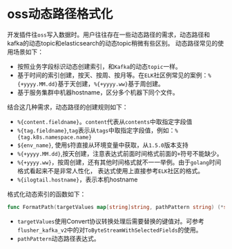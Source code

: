 
# oss动态路径格式化

开发插件往`oss`写入数据时。用户往往存在一些动态路径的需求，动态路径和kafka的动态topic和elasticsearch的动态topic稍微有些区别。
动态路径常见的使用场景如下：
- 按照业务字段标识动态创建索引，和`Kafka`的动态`topic`一样。
- 基于时间的索引创建，按天、按周、按月等。在`ELK`社区例常见的案例：`%{+yyyy.MM.dd}`基于天创建，`%{+yyyy.ww}`基于周创建。
- 基于服务集群中机器hostname，区分多个机器下同个文件。

结合这几种需求，动态路径的创建规则如下：

- `%{content.fieldname}`。`content`代表从`contents`中取指定字段值
- `%{tag.fieldname}`,`tag`表示从`tags`中取指定字段值，例如：`%{tag.k8s.namespace.name}`
- `${env_name}`, 使用`$`符直接从环境变量中获取，从`1.5.0`版本支持
- `%{+yyyy.MM.dd}`,按天创建，注意表达式前面时间格式前面的`+`符号不能缺少。
- `%{+yyyy.ww}`，按周创建，还有其他时间格式就不一一举例。由于`golang`时间格式看起来不是非常人性化， 表达式使用上直接参考`ELK`社区的格式。
- `%{ilogtail.hostname}`，表示本机hostname

格式化动态索引的函数如下：
```go
func FormatPath(targetValues map[string]string, pathPattern string) (*string, error)
```
- `targetValues`使用Convert协议转换处理后需要替换的键值对。可参考`flusher_kafka_v2`中的对`ToByteStreamWithSelectedFields`的使用。
- `pathPattern`动态路径表达式。
